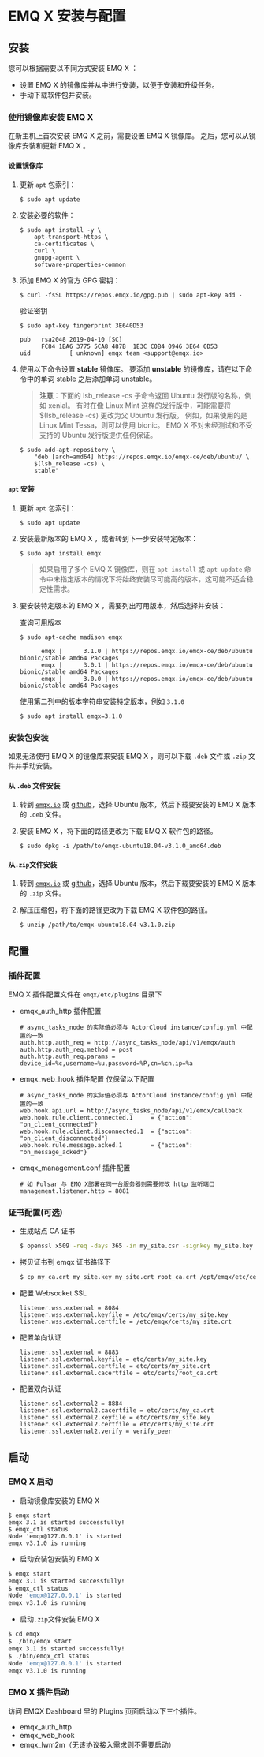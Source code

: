 # EMQ X 安装与配置



## 安装

您可以根据需要以不同方式安装 EMQ X ：

- 设置 EMQ X 的镜像库并从中进行安装，以便于安装和升级任务。 
- 手动下载软件包并安装。 

### 使用镜像库安装 EMQ X 

在新主机上首次安装 EMQ X 之前，需要设置 EMQ X 镜像库。 之后，您可以从镜像库安装和更新 EMQ X 。

#### 设置镜像库

1. 更新 `apt` 包索引：

   ```
   $ sudo apt update
   ```

2. 安装必要的软件：

   ```
   $ sudo apt install -y \
       apt-transport-https \
       ca-certificates \
       curl \
       gnupg-agent \
       software-properties-common
   ```

3. 添加 EMQ X 的官方 GPG 密钥：

   ```
   $ curl -fsSL https://repos.emqx.io/gpg.pub | sudo apt-key add -
   ```

   验证密钥

   ```
   $ sudo apt-key fingerprint 3E640D53
   
   pub   rsa2048 2019-04-10 [SC]
         FC84 1BA6 3775 5CA8 487B  1E3C C0B4 0946 3E64 0D53
   uid           [ unknown] emqx team <support@emqx.io>
   ```

4. 使用以下命令设置 **stable** 镜像库。 要添加 **unstable** 的镜像库，请在以下命令中的单词 stable 之后添加单词 unstable。

   > **注意**：下面的 lsb_release -cs 子命令返回 Ubuntu 发行版的名称，例如 xenial。 有时在像 Linux Mint 这样的发行版中，可能需要将 $(lsb_release -cs) 更改为父 Ubuntu 发行版。 例如，如果使用的是 Linux Mint Tessa，则可以使用 bionic。  EMQ X 不对未经测试和不受支持的 Ubuntu 发行版提供任何保证。

   ```
   $ sudo add-apt-repository \
       "deb [arch=amd64] https://repos.emqx.io/emqx-ce/deb/ubuntu/ \
       $(lsb_release -cs) \
       stable"
   ```

#### `apt` 安装 

1. 更新 `apt` 包索引：

   ```
   $ sudo apt update
   ```

2. 安装最新版本的 EMQ X ，或者转到下一步安装特定版本：

   ```
   $ sudo apt install emqx
   ```

   > 如果启用了多个 EMQ X 镜像库，则在 `apt install` 或 `apt update` 命令中未指定版本的情况下将始终安装尽可能高的版本，这可能不适合稳定性需求。

3. 要安装特定版本的 EMQ X ，需要列出可用版本，然后选择并安装：

   查询可用版本

   ```
   $ sudo apt-cache madison emqx
   
         emqx |      3.1.0 | https://repos.emqx.io/emqx-ce/deb/ubuntu bionic/stable amd64 Packages
         emqx |      3.0.1 | https://repos.emqx.io/emqx-ce/deb/ubuntu bionic/stable amd64 Packages
         emqx |      3.0.0 | https://repos.emqx.io/emqx-ce/deb/ubuntu bionic/stable amd64 Packages
   ```

   使用第二列中的版本字符串安装特定版本，例如 `3.1.0`

   ```
   $ sudo apt install emqx=3.1.0
   ```

### 安装包安装

如果无法使用 EMQ X 的镜像库来安装 EMQ X ，则可以下载 `.deb` 文件或 `.zip` 文件并手动安装。

#### 从 `.deb` 文件安装

1. 转到  [`emqx.io`](https://www.emqx.io/downloads/emq/broker?osType=Linux)  或  [github](https://github.com/emqx/emqx/releases)，选择 Ubuntu 版本，然后下载要安装的 EMQ X 版本的 `.deb` 文件。

2. 安装 EMQ X ，将下面的路径更改为下载 EMQ X 软件包的路径。

   ```
   $ sudo dpkg -i /path/to/emqx-ubuntu18.04-v3.1.0_amd64.deb
   ```

#### 从`.zip`文件安装

1. 转到  [`emqx.io`](https://www.emqx.io/downloads/emq/broker?osType=Linux)  或  [github](https://github.com/emqx/emqx/releases)，选择 Ubuntu 版本，然后下载要安装的 EMQ X 版本的 `.zip` 文件。

2. 解压压缩包，将下面的路径更改为下载 EMQ X 软件包的路径。

   ```
   $ unzip /path/to/emqx-ubuntu18.04-v3.1.0.zip
   ```



## 配置

### 插件配置

EMQ X 插件配置文件在 `emqx/etc/plugins` 目录下

* emqx_auth_http 插件配置

  ```
  # async_tasks_node 的实际值必须与 ActorCloud instance/config.yml 中配置的一致
  auth.http.auth_req = http://async_tasks_node/api/v1/emqx/auth
  auth.http.auth_req.method = post
  auth.http.auth_req.params = device_id=%c,username=%u,password=%P,cn=%cn,ip=%a
  ```

* emqx_web_hook 插件配置
  仅保留以下配置
  ```
  # async_tasks_node 的实际值必须与 ActorCloud instance/config.yml 中配置的一致
  web.hook.api.url = http://async_tasks_node/api/v1/emqx/callback
  web.hook.rule.client.connected.1     = {"action": "on_client_connected"}
  web.hook.rule.client.disconnected.1  = {"action": "on_client_disconnected"} 
  web.hook.rule.message.acked.1        = {"action": "on_message_acked"}
  ```

* emqx_management.conf 插件配置
  ```
  # 如 Pulsar 与 EMQ X部署在同一台服务器则需要修改 http 监听端口 
  management.listener.http = 8081
  ```


### 证书配置(可选)

* 生成站点 CA 证书

  ```bash
  $ openssl x509 -req -days 365 -in my_site.csr -signkey my_site.key -out my_ca.crt
  ```

* 拷贝证书到 emqx 证书路径下

  ```bash
  $ cp my_ca.crt my_site.key my_site.crt root_ca.crt /opt/emqx/etc/certs/
  ```

* 配置 Websocket SSL

  ```
  listener.wss.external = 8084
  listener.wss.external.keyfile = /etc/emqx/certs/my_site.key
  listener.wss.external.certfile = /etc/emqx/certs/my_site.crt
  ```

* 配置单向认证

  ```
  listener.ssl.external = 8883
  listener.ssl.external.keyfile = etc/certs/my_site.key
  listener.ssl.external.certfile = etc/certs/my_site.crt
  listener.ssl.external.cacertfile = etc/certs/root_ca.crt
  ```

* 配置双向认证

  ```
  listener.ssl.external2 = 8884
  listener.ssl.external2.cacertfile = etc/certs/my_ca.crt
  listener.ssl.external2.keyfile = etc/certs/my_site.key
  listener.ssl.external2.certfile = etc/certs/my_site.crt
  listener.ssl.external2.verify = verify_peer
  ```



## 启动

### EMQ X 启动
* 启动镜像库安装的 EMQ X
```
$ emqx start
emqx 3.1 is started successfully!
$ emqx_ctl status
Node 'emqx@127.0.0.1' is started
emqx v3.1.0 is running
```
* 启动安装包安装的 EMQ X
```bash
$ emqx start
emqx 3.1 is started successfully!
$ emqx_ctl status
Node 'emqx@127.0.0.1' is started
emqx v3.1.0 is running
```
* 启动`.zip`文件安装 EMQ X
```bash
$ cd emqx
$ ./bin/emqx start
emqx 3.1 is started successfully!
$ ./bin/emqx_ctl status
Node 'emqx@127.0.0.1' is started
emqx v3.1.0 is running
```

### EMQ X 插件启动
访问 EMQX Dashboard 里的 Plugins 页面启动以下三个插件。

* emqx_auth_http
* emqx_web_hook
* emqx_lwm2m（无该协议接入需求则不需要启动）
